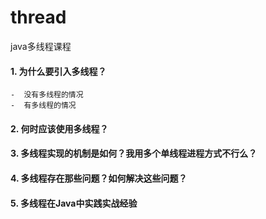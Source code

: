 # thread
java多线程课程
#### 1. 为什么要引入多线程？
    -  没有多线程的情况
    -  有多线程的情况

#### 2. 何时应该使用多线程？

#### 3. 多线程实现的机制是如何？我用多个单线程进程方式不行么？

#### 4. 多线程存在那些问题？如何解决这些问题？

#### 5. 多线程在Java中实践实战经验
